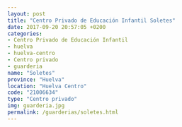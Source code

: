 ```yaml
---
layout: post
title: "Centro Privado de Educación Infantil Soletes"
date: 2017-09-20 20:57:05 +0200
categories:
- Centro Privado de Educación Infantil
- huelva
- huelva-centro
- Centro privado
- guarderia
name: "Soletes"
province: "Huelva"
location: "Huelva Centro"
code: "21006634"
type: "Centro privado"
img: guarderia.jpg
permalink: /guarderias/soletes.html
---
```

